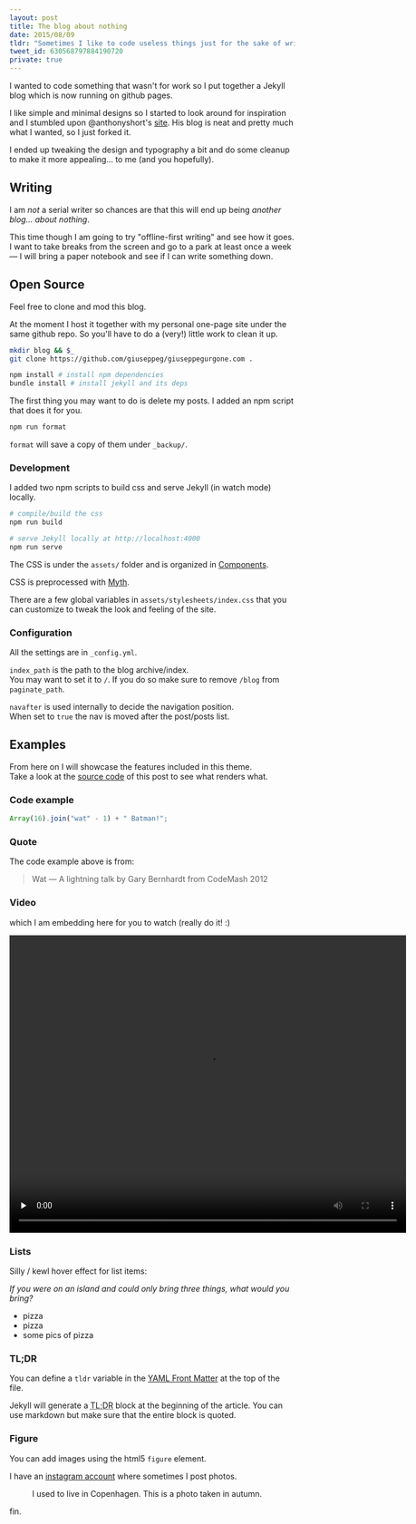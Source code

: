 ```yaml
---
layout: post
title: The blog about nothing
date: 2015/08/09
tldr: "Sometimes I like to code useless things just for the sake of writing code. Last weekend I modded [an existing blog](https://github.com/anthonyshort/anthonyshort.github.io) that you can now [re-mod](https://github.com/giuseppeg/giuseppegurgone.com) or use as-is if you want."
tweet_id: 630568797884190720
private: true
---
```


I wanted to code something that wasn't for work so I put together a Jekyll blog which is now running on github pages.

I like simple and minimal designs so I started to look around for inspiration and I stumbled upon @anthonyshort's [site](http://anthonyshort.me). His blog is neat and pretty much what I wanted, so I just forked it.

I ended up tweaking the design and typography a bit and do some cleanup to make it more appealing... to me (and you hopefully).

## Writing

I am _not_ a serial writer so chances are that this will end up being _another blog... about nothing_.

This time though I am going to try "offline-first writing" and see how it goes. I want to take breaks from the screen and go to a park at least once a week &mdash; I will bring a paper notebook and see if I can write something down.

## Open Source

Feel free to clone and mod this blog.

At the moment I host it together with my personal one-page site under the same github repo.
So you'll have to do a (very!) little work to clean it up.

```bash
mkdir blog && $_
git clone https://github.com/giuseppeg/giuseppegurgone.com .

npm install # install npm dependencies
bundle install # install jekyll and its deps
```

The first thing you may want to do is delete my posts. I added an npm script that does it for you.

```bash
npm run format
```

`format` will save a copy of them under `_backup/`.

### Development

I added two npm scripts to build css and serve Jekyll (in watch mode) locally.

```bash
# compile/build the css
npm run build

# serve Jekyll locally at http://localhost:4000
npm run serve
```

The CSS is under the `assets/` folder and is organized in [Components](https://github.com/componentjs).

CSS is preprocessed with [Myth](http://www.myth.io).

There are a few global variables in `assets/stylesheets/index.css` that you can customize to tweak the look and feeling of the site.

### Configuration

All the settings are in `_config.yml`.

`index_path` is the path to the blog archive/index.<br>
You may want to set it to `/`. If you do so make sure to remove `/blog` from `paginate_path`.

`navafter` is used internally to decide the navigation position.<br>
When set to `true` the nav is moved after the post/posts list.

## Examples

From here on I will showcase the features included in this theme.<br>
Take a look at the [source code](https://github.com/giuseppeg/giuseppegurgone.com/blob/master/_posts/2015-08-09-the-blog-about-nothing.md) of this post to see what renders what.

### Code example

```javascript
Array(16).join("wat" - 1) + " Batman!";
```

### Quote

The code example above is from:

<blockquote>Wat &mdash; A lightning talk by Gary Bernhardt from CodeMash 2012</blockquote>

### Video

which I am embedding here for you to watch (really do it! :)

<video class="Video" width="700" height="525" preload="none" controls>
  <source src="https://s3.amazonaws.com/destroyallsoftware-talks/wat.mov?AWSAccessKeyId=AKIAIKRVCECXBC4ZGHIQ&Expires=1439107489&Signature=lWtOgFrOF7CHIy7vFEO8%2B8AnKNA%3D" />
</video>

### Lists

Silly / kewl hover effect for list items:

_If you were on an island and could only bring three things, what would you bring?_

- pizza
- pizza
- some pics of pizza

### TL;DR

You can define a `tldr` variable in the [YAML Front Matter](http://jekyllrb.com/docs/frontmatter) at the top of the file.

Jekyll will generate a <abbr title="Too Lazy Don't Read">TL;DR</abbr> block at the beginning of the article. You can use markdown but make sure that the entire block is quoted.

### Figure

You can add images using the html5 `figure` element.

I have an [instagram account](https://instagram.com/giuseppegurgone/) where sometimes I post photos.

<figure>
<img src="https://igcdn-photos-a-a.akamaihd.net/hphotos-ak-xfa1/t51.2885-15/11357444_893580074035264_1629718631_n.jpg" alt>
<figcaption>I used to live in Copenhagen. This is a photo taken in autumn.</figcaption>
</figure>

fin.
